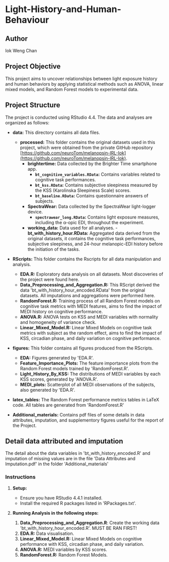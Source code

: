 # Light-History-and-Human-Behaviour

## Author
Iok Weng Chan

## Project Objective
This project aims to uncover relationships between light exposure history and human behaviors by applying statistical methods such as ANOVA, linear mixed models, and Random Forest models to experimental data.

## Project Structure
The project is conducted using RStudio 4.4. The data and analyses are organized as follows:

- **data:** This directory contains all data files.
  - **processed:** This folder contains the original datasets used in this project, which were obtained from the private GitHub repository [https://github.com/neuroTom/melanopsin-IRL-Iok](https://github.com/neuroTom/melanopsin-IRL-Iok).
    - **brightertime:** Data collected by the Brighter Time smartphone app.
        - **`bt_cognitive_variables.RData`:** Contains variables related to cognitive task performances.
        - **`bt_kss.RData`:** Contains subjective sleepiness measured by the KSS (Karolinska Sleepiness Scale) scores.
        - **`bt_baseline.RData`:** Contains questionnaire answers of subjects.
    - **SpectraWear:** Data collected by the SpectraWear light-logger device.
        - **`spectrawear_long.RData`:** Contains light exposure measures, including the α-opic EDI, throughout the experiment.
    - **working_data:** Data used for all analyses.
        -**bt_with_history_hour.RData:** Aggregated data derived from the original datasets, it contains the cognitive task performances, subjective sleepiness, and 24-hour melanopic-EDI history before the initiation of the tasks.

- **RScripts:** This folder contains the Rscripts for all data manipulation and analysis.
    - **EDA.R:** Exploratory data analysis on all datasets. Most discoveries of the project were found here.
    - **Data_Preprocessing_and_Aggregation.R:** This RScript derived the data 'bt_with_history_hour_encoded.RData' from the original datasets. All imputations and aggregations were performed here.
    - **RandomForest.R:** Training process of all Random Forest models on cognitive task metrics with MEDI features, aims to find the impact of MEDI history on cognitive performance.
    - **ANOVA.R:** ANOVA tests on KSS and MEDI variables with normality and homogeneity of variance check.
    - **Linear_Mixed_Model.R:** Linear Mixed Models on cognitive task metrics with subject as the random effect, aims to find the impact of KSS, circadian phase, and daily variation on cognitive performance.

- **figures:** This folder contains all figures produced from the RScripts.
    - **EDA:** Figures generated by 'EDA.R'.
    - **Feature_Importance_Plots:** The feature importance plots from the Random Forest models trained by 'RandomForest.R'.
    - **Light_History_By_KSS:** The distributions of MEDI variables by each KSS scores, generated by 'ANOVA.R'.
    - **MEDI_plots:** Scatterplot of all MEDI observations of the subjects, also generated by 'EDA.R'.

 - **latex_tables:**
   The Random Forest performance metrics tables in LaTeX code. All tables are generated from 'RandomForest.R'

- **Additional_materials:**
  Contains pdf files of some details in data attributes, imputation, and supplementory figures useful for the report of the Project.

## Detail data attributed and imputation
The detail about the data variables in 'bt_with_history_encoded.R' and imputation of missing values are in the file 'Data Attributes and Imputation.pdf' in the folder 'Additional_materials'


### Instructions
1. **Setup:**
   - Ensure you have RStudio 4.4.1 installed.
   - Install the required R packages listed in 'RPackages.txt'.

2. **Running Analysis in the following steps:**
    1. **Data_Preprocessing_and_Aggregation.R**: Create the working data 'bt_with_history_hour_encoded.R'. MUST BE RAN FIRST!
    2. **EDA.R:** Data visualisation.
    3. **Linear_Mixed_Model.R:** Linear Mixed Models on cognitive performance with KSS, circadian phase, and daily variation.
    4. **ANOVA.R:** MEDI variables by KSS scores.
    5. **RandomForest.R:** Random Forest Models.


